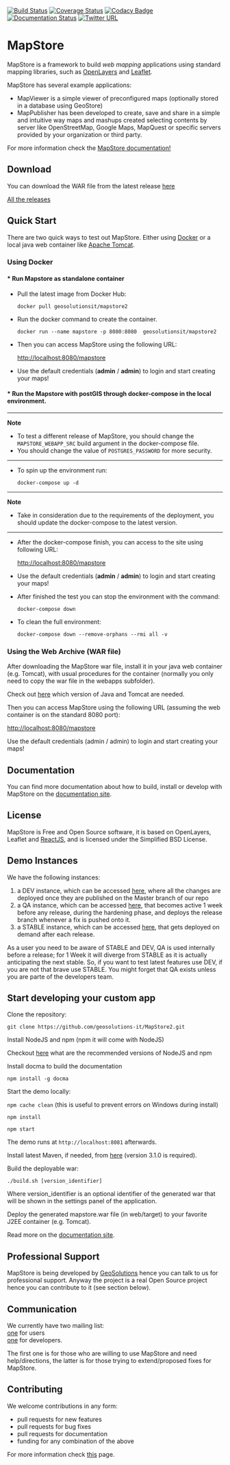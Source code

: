 [![Build Status](https://travis-ci.org/geosolutions-it/MapStore2.svg?branch=master)](https://travis-ci.org/geosolutions-it/MapStore2)
[![Coverage Status](https://coveralls.io/repos/github/geosolutions-it/MapStore2/badge.svg?branch=master)](https://coveralls.io/github/geosolutions-it/MapStore2?branch=master)
[![Codacy Badge](https://api.codacy.com/project/badge/Grade/1648d484427346e2877006dc287379b6)](https://app.codacy.com/app/geosolutions/MapStore2?utm_source=github.com&utm_medium=referral&utm_content=geosolutions-it/MapStore2&utm_campaign=badger)
[![Documentation Status](https://readthedocs.org/projects/mapstore2/badge/?version=latest)](https://mapstore.readthedocs.io/en/latest/?badge=latest)
[![Twitter URL](https://img.shields.io/twitter/url/https/twitter.com/fold_left.svg?style=social&label=Follow%20%40mapstore2)](https://twitter.com/mapstore2)

MapStore
========
MapStore is a framework to build *web mapping* applications using standard mapping libraries, such as <a href="http://openlayers.org/" target="_blank">OpenLayers</a> and <a href="http://leafletjs.com/" target="_blank">Leaflet</a>.

MapStore has several example applications:
 * MapViewer is a simple viewer of preconfigured maps (optionally stored in a database using GeoStore)
 * MapPublisher has been developed to create, save and share in a simple and intuitive way maps and mashups created selecting contents by server like OpenStreetMap, Google Maps, MapQuest or specific servers provided by your organization or third party.

For more information check the [MapStore documentation!](https://mapstore.readthedocs.io/en/latest/)

Download
------------
You can download the WAR file from the latest release <a href="https://github.com/geosolutions-it/MapStore2/releases/latest" target="_blank">here</a>

[All the releases](https://github.com/geosolutions-it/MapStore2/releases)

Quick Start
------------

There are two quick ways to test out MapStore. Either using <a href="https://www.docker.com/" target="_blank">Docker</a> or a local java web container like <a href="http://tomcat.apache.org/" target="_blank">Apache Tomcat</a>.

### Using Docker
#### * Run Mapstore as standalone container 
- Pull the latest image from Docker Hub:

  ``` shell
  docker pull geosolutionsit/mapstore2
  ```

- Run the docker command to create the container.
  ```shell
  docker run --name mapstore -p 8080:8080  geosolutionsit/mapstore2
  ```

- Then you can access MapStore using the following URL:  
  
    [http://localhost:8080/mapstore](http://localhost:8080/mapstore)


- Use the default credentials (**admin** / **admin**) to login and start creating your maps!

#### * Run the Mapstore with postGIS through docker-compose in the local environment.

---
**Note**

- To test a different release of MapStore, you should change the `MAPSTORE_WEBAPP_SRC` build argument in the docker-compose file.
- You should change the value of `POSTGRES_PASSWORD` for more security. 

---

- To spin up the environment run:
  ```shell
  docker-compose up -d
  ```

---
**Note**

-  Take in consideration due to the requirements of the deployment, you should update the docker-compose to the latest version.
---

- After the docker-compose finish, you can access to the site using following URL:

  [http://localhost:8080/mapstore](http://localhost:8080/mapstore)


- Use the default credentials (**admin** / **admin**) to login and start creating your maps!
- After finished the test you can stop the environment with the command:
  ```shell
  docker-compose down
  ```
- To clean the full environment:
    ```shell
    docker-compose down --remove-orphans --rmi all -v
    ```


### Using the Web Archive (WAR file)

After downloading the MapStore war file, install it in your java web container (e.g. Tomcat), with usual procedures for the container (normally you only need to copy the war file in the webapps subfolder).

Check out [here](https://mapstore.readthedocs.io/en/latest/developer-guide/requirements/) which version of Java and Tomcat are needed.

Then you can access MapStore using the following URL (assuming the web container is on the standard 8080 port):

[http://localhost:8080/mapstore](http://localhost:8080/mapstore)


Use the default credentials (admin / admin) to login and start creating your maps!

Documentation
-------------
You can find more documentation about how to build, install or develop with MapStore on the <a href="https://mapstore.readthedocs.io/en/latest/" target="_blank">documentation site</a>.

License
------------
MapStore is Free and Open Source software, it is based on OpenLayers, Leaflet and <a href="https://facebook.github.io/react/" target="_blank">ReactJS</a>, and is licensed under the Simplified BSD License.


Demo Instances
---------------
We have the following instances:

1. a DEV instance, which can be accessed [here](http://dev.mapstore.geo-solutions.it), where all the changes are deployed once they are published on the Master branch of our repo
2. a QA instance, which can be accessed  [here](http://qa.mapstore.geo-solutions.it), that becomes active 1 week before any release, during the hardening phase, and deploys the release branch whenever a fix is pushed onto it.
3. a STABLE instance, which can be accessed [here](http://mapstore.geo-solutions.it), that gets deployed on demand after each release.

As a user you need to be aware of STABLE and DEV, QA is used internally before a release; for 1 Week it will diverge from STABLE as it is actually anticipating the next stable.
So, if you want to test latest features use DEV, if you are not that brave use STABLE. You might forget that QA exists unless you are parte of the developers team.

Start developing your custom app
------------

Clone the repository:

`git clone https://github.com/geosolutions-it/MapStore2.git`

Install NodeJS and npm (npm it will come with NodeJS)

Checkout [here](https://mapstore.readthedocs.io/en/latest/developer-guide/requirements/) what are the recommended versions of NodeJS and npm

Install docma to build the documentation

`npm install -g docma`

Start the demo locally:

`npm cache clean` (this is useful to prevent errors on Windows during install)

`npm install`

`npm start`

The demo runs at `http://localhost:8081` afterwards.

Install latest Maven, if needed, from [here](https://maven.apache.org/download.cgi) (version 3.1.0 is required).

Build the deployable war:

`./build.sh [version_identifier]`

Where version_identifier is an optional identifier of the generated war that will be shown in the settings panel of the application.

Deploy the generated mapstore.war file (in web/target) to your favorite J2EE container (e.g. Tomcat).

Read more on the [documentation site](https://mapstore.readthedocs.io/en/latest/).

Professional Support
---------------------
MapStore is being developed by [GeoSolutions](http://www.geo-solutions.it/) hence you can talk to us for professional support. Anyway the project is a real Open Source project hence you can contribute to it (see section below).

Communication
---------------------
We currently have two mailing list:  <br>
<a href="https://groups.google.com/d/forum/mapstore-users" target="_blank">one</a> for users <br>
<a href="https://groups.google.com/d/forum/mapstore-developers" target="_blank">one</a> for developers.

The first one is for those who are willing to use MapStore and need help/directions, the latter is for those trying to extend/proposed fixes for MapStore.


Contributing
---------------------
We welcome contributions in any form:

* pull requests for new features
* pull requests for bug fixes
* pull requests for documentation
* funding for any combination of the above

For more information check [this](https://github.com/geosolutions-it/MapStore2/blob/master/CONTRIBUTING.md) page.
